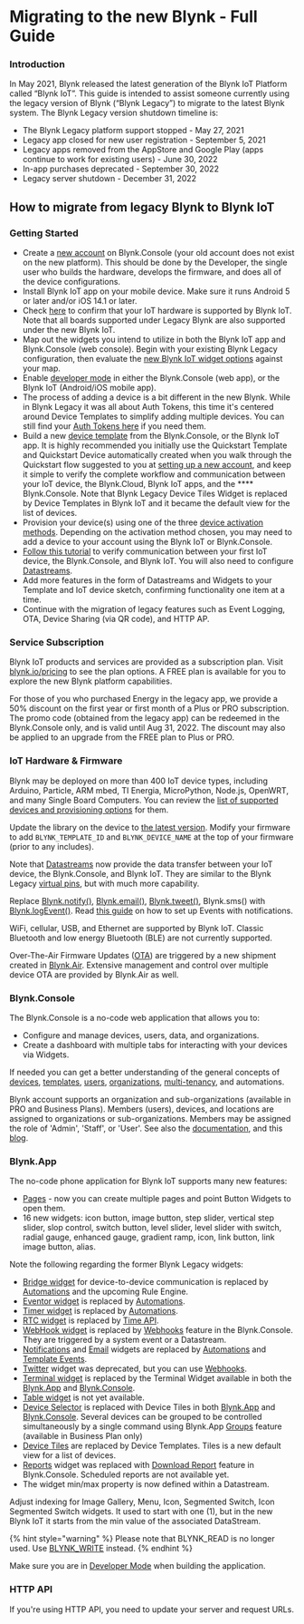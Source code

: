 # Migrating to the new Blynk - Full Guide

### **Introduction**

In May 2021, Blynk released the latest generation of the Blynk IoT Platform called “Blynk IoT”. This guide is intended to assist someone currently using the legacy version of Blynk (“Blynk Legacy”) to migrate to the latest Blynk system. The Blynk Legacy version shutdown timeline is:

* The Blynk Legacy platform support stopped - May 27, 2021&#x20;
* Legacy app closed for new user registration - September 5, 2021&#x20;
* Legacy apps removed from the AppStore and Google Play (apps continue to work for existing users) - June 30, 2022&#x20;
* In-app purchases deprecated - September 30, 2022&#x20;
* Legacy server shutdown - December 31, 2022

## How to migrate from legacy Blynk to Blynk IoT

### Getting Started

* Create a [new account](https://blynk.cloud/dashboard/register) on Blynk.Console (your old account does not exist on the new platform). This should be done by the Developer, the single user who builds the hardware, develops the firmware, and does all of the device configurations.
* Install Blynk IoT app on your mobile device. Make sure it runs Android 5 or later and/or iOS 14.1 or later.
* Check [here](../blynk.edgent-firmware-api/supported-boards.md) to confirm that your IoT hardware is supported by Blynk IoT. Note that all boards supported under Legacy Blynk are also supported under the new Blynk IoT.
* Map out the widgets you intend to utilize in both the Blynk IoT app and Blynk.Console (web console). Begin with your existing Blynk Legacy configuration, then evaluate the [new Blynk IoT widget options](migrate-from-1.0-to-2.0.md#blynk.app) against your map.
* Enable [developer mode](../getting-started/developer-mode.md#how-to-enable-developer-mode) in either the Blynk.Console (web app), or the Blynk IoT (Android/iOS mobile app).
* The process of adding a device is a bit different in the new Blynk. While in Blynk Legacy it was all about Auth Tokens, this time it's centered around Device Templates to simplify adding multiple devices. You can still find your [Auth Tokens here](../getting-started/activating-devices/manual-device-activation.md#step-3-getting-auth-token) if you need them.
* Build a new [device template](../concepts/device-template.md) from the Blynk.Console, or the Blynk IoT app. It is highly recommended you initially use the Quickstart Template and Quickstart Device automatically created when you walk through the Quickstart flow suggested to you at [setting up a new account](https://blynk.cloud/dashboard/register), and keep it simple to verify the complete workflow and communication between your IoT device, the Blynk.Cloud, Blynk IoT apps, and the **** Blynk.Console. Note that Blynk Legacy Device Tiles Widget is replaced by Device Templates in Blynk IoT and it became the default view for the list of devices.
* Provision your device(s) using one of the three [device activation methods](../getting-started/activating-devices/). Depending on the activation method chosen, you may need to add a device to your account using the Blynk IoT or Blynk.Console.
* [Follow this tutorial](../getting-started/template-quick-setup/) to verify communication between your first IoT device, the Blynk.Console, and Blynk IoT. You will also need to configure [Datastreams](../blynk.console/templates/datastreams/).
* Add more features in the form of Datastreams and Widgets to your Template and IoT device sketch, confirming functionality one item at a time.
* Continue with the migration of legacy features such as Event Logging, OTA, Device Sharing (via QR code), and HTTP AP.

### Service Subscription

Blynk IoT products and services are provided as a subscription plan. Visit [blynk.io/pricing](https://blynk.io/pricing) to see the plan options. A FREE plan is available for you to explore the new Blynk platform capabilities.

For those of you who purchased Energy in the legacy app, we provide a 50% discount on the first year or first month of a Plus or PRO subscription. The promo code (obtained from the legacy app) can be redeemed in the Blynk.Console only, and is valid until Aug 31, 2022. The discount may also be applied to an upgrade from the FREE plan to Plus or PRO.

### IoT Hardware & Firmware

Blynk may be deployed on more than 400 IoT device types, including Arduino, Particle, ARM mbed, TI Energia, MicroPython, Node.js, OpenWRT, and many Single Board Computers. You can review the [list of supported devices and provisioning options](../blynk.edgent-firmware-api/supported-boards.md) for them.

Update the library on the device to [the latest version](https://github.com/blynkkk/blynk-library/releases/latest). Modify your firmware to add `BLYNK_TEMPLATE_ID` and `BLYNK_DEVICE_NAME` at the top of your firmware (prior to any includes).

Note that [Datastreams](../blynk.console/templates/datastreams/) now provide the data transfer between your IoT device, the Blynk.Console, and Blynk IoT. They are similar to the Blynk Legacy [virtual pins](http://docs.blynk.cc/#blynk-main-operations-virtual-pins), but with much more capability.

Replace [Blynk.notify()](http://docs.blynk.cc/#widgets-notifications-push-notifications), [Blynk.email()](http://docs.blynk.cc/#widgets-notifications-email), [Blynk.tweet()](http://docs.blynk.cc/#widgets-notifications-twitter), Blynk.sms() with [Blynk.logEvent()](../getting-started/notification-management.md). Read [this guide](../blynk.console/templates/events/) on how to set up Events with notifications.

WiFi, cellular, USB, and Ethernet are supported by Blynk IoT. Classic Bluetooth and low energy Bluetooth (BLE) are not currently supported.

Over-The-Air Firmware Updates ([OTA](../blynk.edgent-firmware-api/ota-updates.md)) are triggered by a new shipment created in [Blynk.Air](../blynk.console/blynk.air/). Extensive management and control over multiple device OTA are provided by Blynk.Air as well.

### Blynk.Console

The Blynk.Console is a no-code web application that allows you to:

* Configure and manage devices, users, data, and organizations.&#x20;
* Create a dashboard with multiple tabs for interacting with your devices via Widgets.

If needed you can get a better understanding of the general concepts of [devices](../concepts/device.md), [templates](../concepts/device-template.md), [users](../concepts/users.md), [organizations](../concepts/organizations.md), [multi-tenancy](../concepts/multi-tenant-tree-structure.md), and automations.

Blynk account supports an organization and sub-organizations (available in PRO and Business Plans). Members (users), devices, and locations are assigned to organizations or sub-organizations. Members may be assigned the role of 'Admin', 'Staff', or 'User'. See also the [documentation](broken-reference), and this [blog](https://blynk.io/how-to-add-users-and-give-them-access-to-your-devices).

### Blynk.App

The no-code phone application for Blynk IoT supports many new features:

* [Pages](../blynk.apps/pages.md) - now you can create multiple pages and point Button Widgets to open them.&#x20;
* 16 new widgets: icon button, image button, step slider, vertical step slider, slop control, switch button, level slider, level slider with switch, radial gauge, enhanced gauge, gradient ramp, icon, link button, link image button, alias.

Note the following regarding the former Blynk Legacy widgets:

* [Bridge widget](http://docs.blynk.cc/#widgets-other-bridge) for device-to-device communication is replaced by [Automations](../concepts/automations.md) and the upcoming Rule Engine.
* [Eventor widget](http://docs.blynk.cc/#widgets-other-eventor) is replaced by [Automations](../concepts/automations.md).
* [Timer widget](http://docs.blynk.cc/#widgets-controllers-timer) is replaced by [Automations](../concepts/automations.md).
* [RTC widget](http://docs.blynk.cc/#widgets-other-rtc) is replaced by [Time API](../blynk.edgent-firmware-api/rtc-clock.md).&#x20;
* [WebHook widget](http://docs.blynk.cc/#widgets-other-webhook) is replaced by [Webhooks](../blynk.console/settings/developers/webhooks.md) feature in the Blynk.Console. They are triggered by a system event or a Datastream.&#x20;
* [Notifications](http://docs.blynk.cc/#widgets-notifications) and [Email](http://docs.blynk.cc/#widgets-notifications-email) widgets are replaced by [Automations](../concepts/automations.md) and [Template Events](../getting-started/events-tutorial.md).
* [Twitter](http://docs.blynk.cc/#widgets-notifications-twitter) widget was deprecated, but you can use [Webhooks](../blynk.console/settings/developers/webhooks.md).
* [Terminal widget](http://docs.blynk.cc/#widgets-displays-terminal) is replaced by the Terminal Widget available in both the [Blynk.App](https://docs.blynk.io/en/blynk.apps/widgets-app#terminal) and [Blynk.Console](https://docs.blynk.io/en/blynk.console/widgets-console/terminal).
* [Table widget](http://docs.blynk.cc/#widgets-interface-table) is not yet available.&#x20;
* [Device Selector](http://docs.blynk.cc/#widgets-interface-device-selector) is replaced with Device Tiles in both [Blynk.App](https://docs.blynk.io/en/blynk.apps/device-management) and [Blynk.Console](https://docs.blynk.io/en/blynk.console/devices). Several devices can be grouped to be controlled simultaneously by a single command using Blynk.App [Groups](../blynk.apps/group-management.md) feature (available in Business Plan only)
* [Device Tiles](http://docs.blynk.cc/#widgets-interface-device-tiles) are replaced by Device Templates. Tiles is a new default view for a list of devices.
* [Reports](http://docs.blynk.cc/#widgets-other-reports-widget) widget was replaced with [Download Report](../blynk.console/devices/actions-with-devices.md#download-report) feature in Blynk.Console.  Scheduled reports are not available yet.
* The widget min/max property is now defined within a Datastream.

Adjust indexing for Image Gallery, Menu, Icon, Segmented Switch, Icon Segmented Switch widgets. It used to start with one (1), but in the new Blynk IoT it starts from the min value of the associated DataStream.

{% hint style="warning" %}
Please note that BLYNK\_READ is no longer used. Use [BLYNK\_WRITE](../getting-started/using-virtual-pins-to-control-physical-devices.md#the-blynk\_write-vpin-function) instead.
{% endhint %}

Make sure you are in [Developer Mode](../getting-started/developer-mode.md) when building the application.

### HTTP API

If you're using HTTP API, you need to update your server and request URLs.
